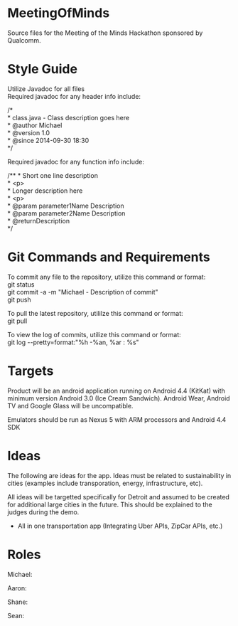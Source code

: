MeetingOfMinds
==============

Source files for the Meeting of the Minds Hackathon sponsored by Qualcomm. 

Style Guide
===========
Utilize Javadoc for all files<br>
Required javadoc for any header info include:<p>
/\*<br>
\* class.java - Class description goes here<br>
\* @author Michael<br>
\* @version 1.0<br>
\* @since 2014-09-30 18:30<br>
\*/<p>

Required javadoc for any function info include:<p>
/\*\*
\* Short one line description<br>
\* &lt;p&gt;<br>
\* Longer description here<br>
\* &lt;p&gt;<br>
\* @param parameter1Name Description<br>
\* @param parameter2Name Description<br>
\* @return<t><t><t>Description<br>
\*/

Git Commands and Requirements
=============================
To commit any file to the repository, utilize this command or format:<br>
git status<br>
git commit -a -m "Michael - Description of commit"<br>
git push<p>

To pull the latest repository, utililze this command or format:<br>
git pull<p>

To view the log of commits, utilize this command or format:<br>
git log --pretty=format:"%h -%an, %ar : %s"

Targets
=======
Product will be an android application running on Android 4.4 (KitKat) with minimum version Android 3.0 (Ice Cream Sandwich). Android Wear, Android TV and Google Glass will be uncompatible.<p>

Emulators should be run as Nexus 5 with ARM processors and Android 4.4 SDK

Ideas
=====
The following are ideas for the app. Ideas must be related to sustainability in cities (examples include transporation, energy, infrastructure, etc).<p>

All ideas will be targetted specifically for Detroit and assumed to be created for additional large cities in the future. This should be explained to the judges during the demo.<p>

- All in one transportation app (Integrating Uber APIs, ZipCar APIs, etc.)

Roles
=====
Michael:

Aaron:

Shane:

Sean: